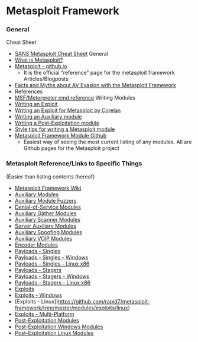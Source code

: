 # Metasploit Framework








### General
Cheat Sheet
* [SANS Metasploit Cheat Sheet](https://www.sans.org/security-resources/sec560/misc_tools_sheet_v1.pdf)
General
* [What is Metasploit?](https://www.youtube.com/watch?v=TCPyoWHy4eA)
* [Metasploit - github.io](https://metasploit.github.io/)
	* It is the official “reference” page for the metasploit framework
Articles/Blogposts
* [Facts and Myths about AV Evasion with the Metasploit Framework](http://schierlm.users.sourceforge.net/avevasion.html)
* References
* [MSF/Meterpreter cmd reference](http://hacking-class.blogspot.com/2011/08/metasploit-cheat-sheet-metasploit.html)
Writing Modules
* [Writing an Exploit](https://github.com/rapid7/metasploit-framework/wiki/How-to-get-started-with-writing-an-exploit)
* [Writing an Exploit for Metasploit by Corelan](https://www.corelan.be/index.php/2009/08/12/exploit-writing-tutorials-part-4-from-exploit-to-metasploit-the-basics/)
* [Writing an Auxiliary module](https://github.com/rapid7/metasploit-framework/wiki/How-to-get-started-with-writing-an-auxiliary-module)
* [Writing a Post-Exploitation module](https://github.com/rapid7/metasploit-framework/wiki/How-to-get-started-with-writing-a-post-module)
* [Style tips for writing a Metasploit module](https://github.com/rapid7/metasploit-framework/wiki/Style-Tips)
* [Metasploit Framework Module Github](https://github.com/rapid7/metasploit-framework/tree/master/modules)
	* Easiest way of seeing the most current listing of any modules. All are Github pages for the Metasploit project
### Metasploit Reference/Links to Specific Things
(Easier than listing contents thereof)
* [Metasploit Framework Wiki](https://github.com/rapid7/metasploit-framework/wiki)
* [Auxiliary Modules](https://github.com/rapid7/metasploit-framework/tree/master/modules/auxiliary)
* [Auxiliary Module Fuzzers](https://github.com/rapid7/metasploit-framework/tree/master/modules/auxiliary/fuzzers)
* [Denial-of-Service Modules](https://github.com/rapid7/metasploit-framework/tree/master/modules/auxiliary/dos)
* [Auxiliary Gather Modules](https://github.com/rapid7/metasploit-framework/tree/master/modules/auxiliary/gather)
* [Auxiliary Scanner Modules](https://github.com/rapid7/metasploit-framework/tree/master/modules/auxiliary/scanner)
* [Server Auxiliary Modules](https://github.com/rapid7/metasploit-framework/tree/master/modules/auxiliary/server)
* [Auxiliary Spoofing Modules](https://github.com/rapid7/metasploit-framework/tree/master/modules/auxiliary/spoof)
* [Auxiliary VOIP Modules](https://github.com/rapid7/metasploit-framework/tree/master/modules/auxiliary/voip)
* [Encoder Modules](https://github.com/rapid7/metasploit-framework/tree/master/modules/encoders)
* [Payloads - Singles](https://github.com/rapid7/metasploit-framework/tree/master/modules/payloads/singles)
* [Payloads - Singles - Windows](https://github.com/rapid7/metasploit-framework/tree/master/modules/payloads/singles/windows)
* [Payloads - Singles - Linux x86](https://github.com/rapid7/metasploit-framework/tree/master/modules/payloads/singles/linux/x86)
* [Payloads - Stagers](https://github.com/rapid7/metasploit-framework/tree/master/modules/payloads/stagers)
* [Payloads - Stagers - Windows](https://github.com/rapid7/metasploit-framework/tree/master/modules/payloads/stagers/windows)
* [Payloads - Stagers - Linux x86](https://github.com/rapid7/metasploit-framework/tree/master/modules/payloads/stagers/linux/x86)
* [Exploits](https://github.com/rapid7/metasploit-framework/tree/master/modules/exploits)
* [Exploits - Windows](https://github.com/rapid7/metasploit-framework/tree/master/modules/exploits/windows)
* [Exploits - Linux])https://github.com/rapid7/metasploit-framework/tree/master/modules/exploits/linux)
* [Exploits - Multi-Platform](https://github.com/rapid7/metasploit-framework/tree/master/modules/exploits/multi)
* [Post-Exploitation Modules](https://github.com/rapid7/metasploit-framework/tree/master/modules/post)
* [Post-Exploitation Windows Modules](https://github.com/rapid7/metasploit-framework/tree/master/modules/post/windows)
* [Post-Exploitation Linux Modules](https://github.com/rapid7/metasploit-framework/tree/master/modules/post/linux)





